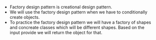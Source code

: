 - Factory design pattern is creational design pattern.
- We will use the factory design pattern when we have to conditionally create objects.
- To practice the factory design pattern we will have a factory of shapes and concreate classes which will be different shapes. Based on the input provide we will return the object for that.
